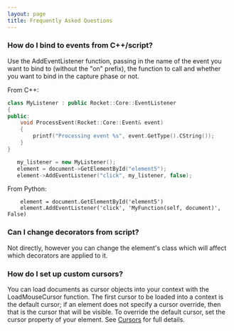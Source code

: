```yaml
---
layout: page
title: Frequently Asked Questions
---
```


### How do I bind to events from C++/script?

Use the AddEventListener function, passing in the name of the event you want to bind to (without the "on" prefix), the function to call and whether you want to bind in the capture phase or not.

From C++:

```cpp
class MyListener : public Rocket::Core::EventListener
{
public:
	void ProcessEvent(Rocket::Core::Event& event)
	{
		printf("Processing event %s", event.GetType().CString());
	}
}
```

```cpp
   my_listener = new MyListener();
   element = document->GetElementById("element5");
   element->AddEventListener("click", my_listener, false);
```

From Python:

```
	element = document.GetElementById('element5')
	element.AddEventListener('click', 'MyFunction(self, document)', False)
```

### Can I change decorators from script?

Not directly, however you can change the element's class which will affect which decorators are applied to it.

### How do I set up custom cursors?

You can load documents as cursor objects into your context with the LoadMouseCursor function. The first cursor to be loaded into a context is the default cursor; if an element does not specify a cursor override, then that is the cursor that will be visible. To override the default cursor, set the cursor property of your element. See [Cursors](rcss/user_interface.html#cursors-the-cursor-property) for full details.
